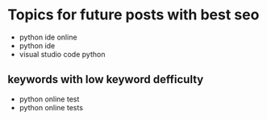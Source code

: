 # Topics for future posts with best seo

- python ide online
- python ide
- visual studio code python

## keywords with low keyword defficulty

- python online test
- python online tests

